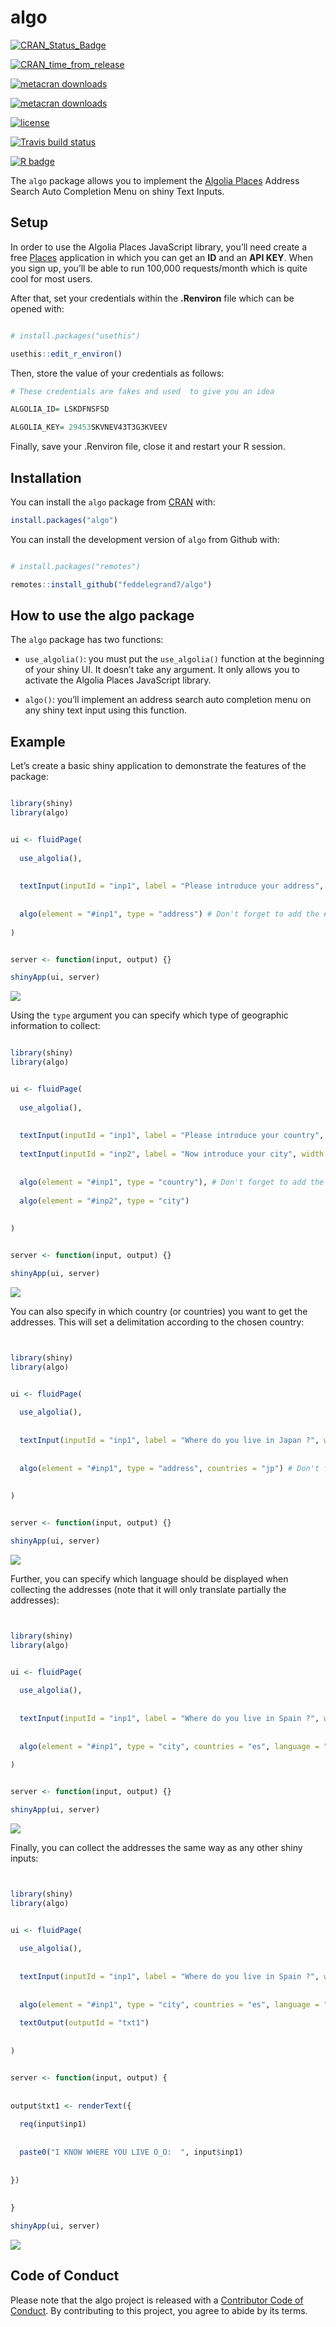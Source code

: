 
<!-- README.md is generated from README.Rmd. Please edit that file -->

# algo

<!-- badges: start -->

[![CRAN\_Status\_Badge](https://www.r-pkg.org/badges/version/algo)](https://cran.r-project.org/package=algo)

[![CRAN\_time\_from\_release](https://www.r-pkg.org/badges/ago/algo)](https://cran.r-project.org/package=algo)

[![metacran
downloads](https://cranlogs.r-pkg.org/badges/algo)](https://cran.r-project.org/package=algo)

[![metacran
downloads](https://cranlogs.r-pkg.org/badges/grand-total/algo)](https://cran.r-project.org/package=algo)

[![license](https://img.shields.io/github/license/mashape/apistatus.svg)](https://choosealicense.com/licenses/mit/)

[![Travis build
status](https://travis-ci.com/feddelegrand7/algo.svg?branch=master)](https://travis-ci.com/feddelegrand7/algo)

[![R
badge](https://img.shields.io/badge/Build%20with-♥%20and%20R-purple)](https://github.com/feddelegrand7/algo)
<!-- badges: end -->

The `algo` package allows you to implement the [Algolia
Places](https://community.algolia.com/places/) Address Search Auto
Completion Menu on shiny Text Inputs.

## Setup

In order to use the Algolia Places JavaScript library, you’ll need
create a free
[Places](https://community.algolia.com/places/pricing.html) application
in which you can get an **ID** and an **API KEY**. When you sign up,
you’ll be able to run 100,000 requests/month which is quite cool for
most users.

After that, set your credentials within the **.Renviron** file which can
be opened with:

``` r

# install.packages("usethis")

usethis::edit_r_environ()
```

Then, store the value of your credentials as follows:

``` r
# These credentials are fakes and used  to give you an idea

ALGOLIA_ID= LSKDFNSFSD  

ALGOLIA_KEY= 29453SKVNEV43T3G3KVEEV
```

Finally, save your .Renviron file, close it and restart your R session.

## Installation

You can install the `algo` package from
[CRAN](https://CRAN.R-project.org/package=algo) with:

``` r
install.packages("algo")
```

You can install the development version of `algo` from Github with:

``` r

# install.packages("remotes")

remotes::install_github("feddelegrand7/algo")
```

## How to use the algo package

The `algo` package has two functions:

  - `use_algolia()`: you must put the `use_algolia()` function at the
    beginning of your shiny UI. It doesn’t take any argument. It only
    allows you to activate the Algolia Places JavaScript library.

  - `algo()`: you’ll implement an address search auto completion menu on
    any shiny text input using this function.

## Example

Let’s create a basic shiny application to demonstrate the features of
the package:

``` r

library(shiny)
library(algo)


ui <- fluidPage(
  
  use_algolia(), 
  
  
  textInput(inputId = "inp1", label = "Please introduce your address", width = "800px"), 
  
  
  algo(element = "#inp1", type = "address") # Don't forget to add the # to your ID
  
)


server <- function(input, output) {}

shinyApp(ui, server)
```

![](man/figures/algoexample.gif)

Using the `type` argument you can specify which type of geographic
information to collect:

``` r

library(shiny)
library(algo)


ui <- fluidPage(
  
  use_algolia(), 
  
  
  textInput(inputId = "inp1", label = "Please introduce your country", width = "800px"), 
  
  textInput(inputId = "inp2", label = "Now introduce your city", width = "800px"),
  
  
  algo(element = "#inp1", type = "country"), # Don't forget to add the # to your ID
  
  algo(element = "#inp2", type = "city")
  
  
)


server <- function(input, output) {}

shinyApp(ui, server)
```

![](man/figures/algoexample2.gif)

You can also specify in which country (or countries) you want to get the
addresses. This will set a delimitation according to the chosen country:

``` r


library(shiny)
library(algo)


ui <- fluidPage(
  
  use_algolia(), 
  
  
  textInput(inputId = "inp1", label = "Where do you live in Japan ?", width = "800px"), 
  
  
  algo(element = "#inp1", type = "address", countries = "jp") # Don't forget to add the # to your ID
  
  
)


server <- function(input, output) {}

shinyApp(ui, server)
```

![](man/figures/algoexample3.gif)

Further, you can specify which language should be displayed when
collecting the addresses (note that it will only translate partially the
addresses):

``` r


library(shiny)
library(algo)


ui <- fluidPage(
  
  use_algolia(), 
  
  
  textInput(inputId = "inp1", label = "Where do you live in Spain ?", width = "800px"), 
  
  
  algo(element = "#inp1", type = "city", countries = "es", language = "de") # Don't forget to add the # to your ID
  
)


server <- function(input, output) {}

shinyApp(ui, server)
```

![](man/figures/algoexample4.gif)

Finally, you can collect the addresses the same way as any other shiny
inputs:

``` r


library(shiny)
library(algo)


ui <- fluidPage(
  
  use_algolia(), 
  
  
  textInput(inputId = "inp1", label = "Where do you live in Spain ?", width = "800px"), 
  
  
  algo(element = "#inp1", type = "city", countries = "es", language = "de"), # Don't forget to add the # to your ID
  
  textOutput(outputId = "txt1")
  
  
)


server <- function(input, output) {
  
  
output$txt1 <- renderText({
  
  req(input$inp1)
  
  
  paste0("I KNOW WHERE YOU LIVE O_O:  ", input$inp1)
  
  
})
  
  
}

shinyApp(ui, server)
```

![](man/figures/algoexample5.gif)

## Code of Conduct

Please note that the algo project is released with a [Contributor Code
of
Conduct](https://contributor-covenant.org/version/2/0/CODE_OF_CONDUCT.html).
By contributing to this project, you agree to abide by its terms.
